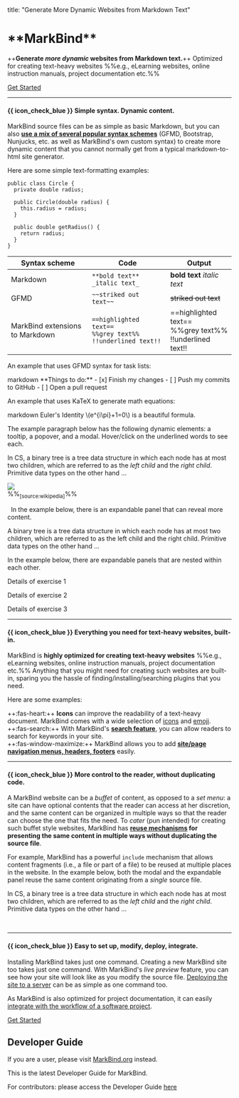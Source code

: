 <frontmatter>
  title: "Generate More Dynamic Websites from Markdown Text"
</frontmatter>

<div tags="environment--ug environment--combined">

<h1 class="display-3"><md>**MarkBind**</md></h1>

<div class="lead">

++**Generate <tooltip content="as opposed to _one-size-fits-all_ static content">_more dynamic_</tooltip> websites from Markdown text.**++
Optimized for creating text-heavy websites %%e.g., eLearning websites, online instruction manuals, project documentation etc.%%
</div>

<a class="btn btn-primary" href="userGuide/">Get Started</a>

<hr>

#### {{ icon_check_blue }} Simple syntax. Dynamic content.

MarkBind source files can be as simple as basic Markdown, but you can also [**use a mix of several popular syntax schemes**](userGuide/markBindSyntaxOverview.html) (<tooltip content="GitHub Flavored Markdown">GFMD</tooltip>, Bootstrap, Nunjucks, etc. as well as MarkBind's own custom syntax) to create more dynamic content that you cannot normally get from a typical markdown-to-html site generator.

Here are some simple text-formatting examples:

```java{.line-numbers highlight-lines="2" color="yellow"}
public class Circle {
  private double radius;

  public Circle(double radius) {
    this.radius = radius;
  }

  public double getRadius() {
    return radius;
  }
}
```

Syntax scheme | Code | Output
--------------|------|-------
Markdown | `**bold text** _italic text_` | **bold text** _italic text_
GFMD | `~~striked out text~~` | ~~striked out text~~
MarkBind extensions to Markdown | `==highlighted text==`<br>`%%grey text%%`<br>`!!underlined text!!` | ==highlighted text==<br>%%grey text%%<br>!!underlined text!!

<panel type="seamless" header="%%More examples of generating static content%%" >

An example that uses GFMD syntax for task lists:

<include src="codeAndOutput.md" boilerplate>
<variable name="highlightStyle">markdown</variable>
<variable name="horizontal" />
<variable name="code">
**Things to do:**
- [x] Finish my changes
- [ ] Push my commits to GitHub
- [ ] Open a pull request
</variable>
</include>


An example that uses KaTeX to generate math equations:

<include src="codeAndOutput.md" boilerplate>
<variable name="highlightStyle">markdown</variable>
<variable name="code">
Euler's Identity \(e^{i\pi}+1=0\) is a beautiful formula.
</variable>
</include>

</panel>
<p/>

The example paragraph below has the following dynamic elements: a tooltip, a popover, and a modal. Hover/click on the underlined words to see each.

<box>

In <tooltip content="Computer Science">CS</tooltip>, a binary tree is a <trigger for="pop:index-tree">tree data structure</trigger> in which each node has at most two children, which are referred to as the _left child_ and the _right child_. <trigger trigger="click" for="modal:index-primitive">Primitive data types</trigger> on the other hand ...

<popover id="pop:index-tree" header="An example tree data structure" placement="top">
<div slot="content">

![](https://upload.wikimedia.org/wikipedia/commons/f/f7/Binary_tree.svg)<br>
%%<sub>[source:wikipedia]</sub>%%

</div>
</popover>

<modal large header="Some examples of primitive data types" id="modal:index-primitive">
  <include src="pages/primitiveDataTypes.md" />
</modal>

</box>

<panel type="seamless" header="%%More examples of generating dynamic content%%">
In the example below, there is an expandable panel that can reveal more content.

<box>

A binary tree is a tree data structure in which each node has at most two children, which are referred to as the left child and the right child. Primitive data types on the other hand ...

<panel header="%%{{ icon_info }} Some example primitive data types%%">
  <include src="pages/primitiveDataTypes.md" />
</panel>

</box>

In the example below, there are expandable panels that are nested within each other.

<box>

<panel header=":far-list-alt: Exercises" no-close >

  <panel type="danger" header=":exclamation: [Compulsory] Ex 1" no-close >

Details of exercise 1
  </panel>
  <panel type="warning" header="[Recommended] Ex 2" no-close >

Details of exercise 2
  </panel>
  <panel type="success" header="[Optional] Ex 23" no-close >

Details of exercise 3
  </panel>
</panel>

</box>

</panel>
<p/>

<hr><!-- ======================================================================================================= -->

#### {{ icon_check_blue }} Everything you need for text-heavy websites, built-in.

MarkBind is **highly optimized for creating text-heavy websites** %%e.g., eLearning websites, online instruction manuals, project documentation etc.%% Anything that you might need for creating such websites are built-in, sparing you the hassle of finding/installing/searching plugins that you need.

Here are some examples:
<div class="indented">

++:fas-heart:++ **Icons** can improve the readability of a text-heavy document. MarkBind comes with a wide selection of [icons](userGuide/formattingContents.html#icons) and [emoji](userGuide/formattingContents.html#emoji).<br>
++:fas-search:++ With MarkBind's [**search feature**](userGuide/makingTheSiteSearchable.html), you can allow readers to search for keywords in your site.<br>
++:fas-window-maximize:++ MarkBind allows you to add [**site/page navigation menus, headers, footers**](userGuide/tweakingThePageStructure.html) easily.
</div>

<hr><!-- ======================================================================================================= -->

#### {{ icon_check_blue }} More control to the reader, without duplicating code.

A MarkBind website can be a _buffet_ of content, as opposed to a _set menu_: a site can have optional contents that the reader can access at her discretion, and the same content can be organized in multiple ways so that the reader can choose the one that fits the need. To _cater_ (pun intended) for creating such buffet style websites, MarkBind has **[reuse mechanisms](userGuide/reusingContents.html) for presenting the same content in multiple ways without duplicating the source file**.

For example, MarkBind has a powerful `include` mechanism that allows content fragments (i.e., a file or part of a file) to be reused at multiple places in the website. In the example below, both the modal and the expandable panel reuse the same content originating from a _single_ source file.

<box>

In CS, a binary tree is a tree data structure in which each node has at most two children, which are referred to as the _left child_ and the _right child_. <trigger trigger="click" for="modal:index-primitive2">Primitive data types</trigger> on the other hand ...

<panel type="seamless" header="%%{{ icon_info }} Some example primitive data types%%">
  <include src="pages/primitiveDataTypes.md" />
</panel>

<modal large header="Some examples of primitive data types" id="modal:index-primitive2">
  <include src="pages/primitiveDataTypes.md" />
</modal>

</box>

<hr><!-- ======================================================================================================= -->

#### {{ icon_check_blue }} Easy to set up, modify, deploy, integrate.

Installing MarkBind takes just one command. Creating a new MarkBind site too takes just one command. With MarkBind's _live preview_ feature, you can see how your site will look like as you modify the source file. [Deploying the site to a server](userGuide/deployingTheSite.html) can be as simple as one command too.

As MarkBind is also optimized for project documentation, it can easily [integrate with the workflow of a software project](userGuide/markBindInTheProjectWorkflow.html).

<a class="btn btn-primary" href="userGuide/">Get Started</a>

</div>

<div tags="environment--dg">

## Developer Guide

<box type="warning">
    If you are a user, please visit <a href="https://markbind.org">MarkBind.org</a> instead.
</box>

This is the latest Developer Guide for MarkBind.

For contributors: please access the Developer Guide [here](devGuide/index.html)

</div>
